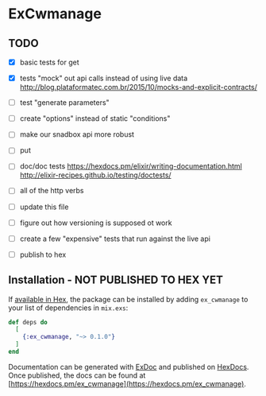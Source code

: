 # ExCwmanage
## TODO
- [x] basic tests for get
- [x] tests "mock" out api calls instead of using live data
	http://blog.plataformatec.com.br/2015/10/mocks-and-explicit-contracts/
- [ ] test "generate parameters"
- [ ] create "options" instead of static "conditions"
- [ ] make our snadbox api more robust
- [ ] put
- [ ] doc/doc tests
	https://hexdocs.pm/elixir/writing-documentation.html
	http://elixir-recipes.github.io/testing/doctests/
- [ ] all of the http verbs
- [ ] update this file
- [ ] figure out how versioning is supposed ot work
- [ ] create a few "expensive" tests that run against the live api
- [ ] publish to hex


## Installation - NOT PUBLISHED TO HEX YET

If [available in Hex](https://hex.pm/docs/publish), the package can be installed
by adding `ex_cwmanage` to your list of dependencies in `mix.exs`:

```elixir
def deps do
  [
    {:ex_cwmanage, "~> 0.1.0"}
  ]
end
```

Documentation can be generated with [ExDoc](https://github.com/elixir-lang/ex_doc)
and published on [HexDocs](https://hexdocs.pm). Once published, the docs can
be found at [https://hexdocs.pm/ex_cwmanage](https://hexdocs.pm/ex_cwmanage).
